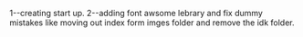1--creating start up.
2--adding font awsome lebrary and fix dummy mistakes like moving out index form imges folder and remove the idk folder.
